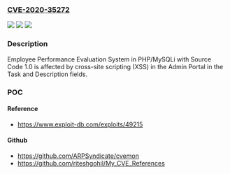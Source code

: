 ### [CVE-2020-35272](https://cve.mitre.org/cgi-bin/cvename.cgi?name=CVE-2020-35272)
![](https://img.shields.io/static/v1?label=Product&message=n%2Fa&color=blue)
![](https://img.shields.io/static/v1?label=Version&message=n%2Fa&color=blue)
![](https://img.shields.io/static/v1?label=Vulnerability&message=n%2Fa&color=brighgreen)

### Description

Employee Performance Evaluation System in PHP/MySQLi with Source Code 1.0 is affected by cross-site scripting (XSS) in the Admin Portal in the Task and Description fields.

### POC

#### Reference
- https://www.exploit-db.com/exploits/49215

#### Github
- https://github.com/ARPSyndicate/cvemon
- https://github.com/riteshgohil/My_CVE_References

